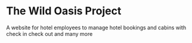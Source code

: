 # The Wild Oasis Project

A website for hotel employees to manage hotel bookings and cabins with check in check out and many more 
